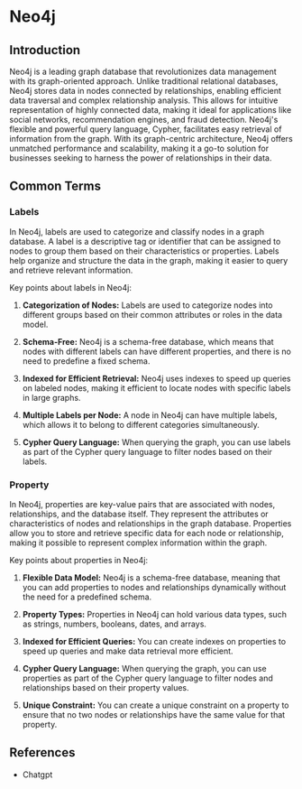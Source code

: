 # Neo4j

## Introduction

Neo4j is a leading graph database that revolutionizes data management with its graph-oriented approach. Unlike
traditional relational databases, Neo4j stores data in nodes connected by relationships, enabling efficient data
traversal and complex relationship analysis. This allows for intuitive representation of highly connected data, making
it ideal for applications like social networks, recommendation engines, and fraud detection. Neo4j's flexible and
powerful query language, Cypher, facilitates easy retrieval of information from the graph. With its graph-centric
architecture, Neo4j offers unmatched performance and scalability, making it a go-to solution for businesses seeking to
harness the power of relationships in their data.

## Common Terms

### Labels
In Neo4j, labels are used to categorize and classify nodes in a graph database. A label is a descriptive tag or identifier that can be assigned to nodes to group them based on their characteristics or properties. Labels help organize and structure the data in the graph, making it easier to query and retrieve relevant information.

Key points about labels in Neo4j:

1. **Categorization of Nodes:** Labels are used to categorize nodes into different groups based on their common attributes or roles in the data model.

2. **Schema-Free:** Neo4j is a schema-free database, which means that nodes with different labels can have different properties, and there is no need to predefine a fixed schema.

3. **Indexed for Efficient Retrieval:** Neo4j uses indexes to speed up queries on labeled nodes, making it efficient to locate nodes with specific labels in large graphs.

4. **Multiple Labels per Node:** A node in Neo4j can have multiple labels, which allows it to belong to different categories simultaneously.

5. **Cypher Query Language:** When querying the graph, you can use labels as part of the Cypher query language to filter nodes based on their labels.

### Property

In Neo4j, properties are key-value pairs that are associated with nodes, relationships, and the database itself. They represent the attributes or characteristics of nodes and relationships in the graph database. Properties allow you to store and retrieve specific data for each node or relationship, making it possible to represent complex information within the graph.

Key points about properties in Neo4j:

1. **Flexible Data Model:** Neo4j is a schema-free database, meaning that you can add properties to nodes and relationships dynamically without the need for a predefined schema.

2. **Property Types:** Properties in Neo4j can hold various data types, such as strings, numbers, booleans, dates, and arrays.

3. **Indexed for Efficient Queries:** You can create indexes on properties to speed up queries and make data retrieval more efficient.

4. **Cypher Query Language:** When querying the graph, you can use properties as part of the Cypher query language to filter nodes and relationships based on their property values.

5. **Unique Constraint:** You can create a unique constraint on a property to ensure that no two nodes or relationships have the same value for that property.

## References

* Chatgpt